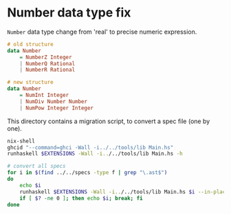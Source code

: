 # Number data type fix

`Number` data type change from 'real' to precise numeric expression.

```haskell
# old structure
data Number
    = NumberZ Integer
    | NumberQ Rational
    | NumberR Rational

# new structure
data Number
    = NumInt Integer
    | NumDiv Number Number
    | NumPow Integer Integer
```

This directory contains a migration script, to convert a spec file (one by one).

```bash
nix-shell
ghcid "--command=ghci -Wall -i../../tools/lib Main.hs"
runhaskell $EXTENSIONS -Wall -i../../tools/lib Main.hs -h

# convert all specs
for i in $(find ../../specs -type f | grep "\.ast$")
do
    echo $i
    runhaskell $EXTENSIONS -Wall -i../../tools/lib Main.hs $i --in-place
    if [ $? -ne 0 ]; then echo $i; break; fi
done
```
